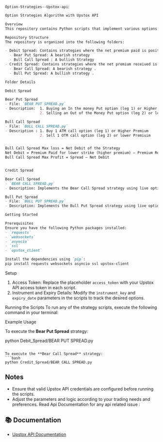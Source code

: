 `Option-Strategies--Upstox-api`:

```markdown
Option Strategies Algorithm with Upstox API

Overview
This repository contains Python scripts that implement various options trading strategies using the Upstox API. The strategies are divided into Debit Spreads and Credit Spreads, showcasing different approaches to trading options.

Repository Structure
The repository is organized into the following folders:

- Debit Spread: Contains strategies where the net premium paid is positive.
  - Bear Put Spread: A bearish strategy 
  - Bull Call Spread : A bullish Strategy
- Credit Spread: Contains strategies where the net premium received is positive.
  - Bear Call Spread: A bearish strategy .
  - Bull Put Spread: A bullish strategy .

Folder Details

Debit Spread

Bear Put Spread
- File: `BEAR PUT SPREAD.py`
- Description:  1. Buying an In the money Put option (leg 1) or Higher Premium
                2. Selling an Out of the Money Put option (leg 2) or lower Premiuim

Bull Call Spread
- File: `BULL CALL SPREAD.py`
- Description : 1. Buy 1 ATM call option (leg 1) or Higher Premium 
                2. Sell 1 OTM call option (leg 2) or lower Premiuim


Bull Call Spread Max loss = Net Debit of the Strategy 
Net Debit = Premium Paid for lower strike (higher premium) – Premium Received for higher strike (lower premium) 
Bull Call Spread Max Profit = Spread – Net Debit 


Credit Spread

Bear Call Spread
- `BEAR CALL SPREAD.py`
- Description: Implements the Bear Call Spread strategy using live option chain data. Executes orders based on premium ranges for call options.

Bull Put Spread
- File: `BULL PUT SPREAD.py`
- Description: Implements the Bull Put Spread strategy using live option chain data. Executes orders based on premium ranges for put options.

Getting Started

Prerequisites
Ensure you have the following Python packages installed:
- `requests`
- `websockets`
- `asyncio`
- `ssl`
- `upstox_client`

Install the dependencies using `pip`:
pip install requests websockets asyncio ssl upstox-client
```

Setup

1. Access Token: Replace the placeholder `access_token` with your Upstox API access token in each script.
2. Instrument and Expiry Details: Modify the `instrument_key` and `expiry_date` parameters in the scripts to track the desired options.

Running the Scripts
To run any of the strategy scripts, execute the following command in your terminal:


Example Usage

To execute the **Bear Put Spread** strategy:

python Debit_Spread/BEAR PUT SPREAD.py
```

To execute the **Bear Call Spread** strategy:
```bash
python Credit_Spread/BEAR CALL SPREAD.py
```

## Notes
- Ensure that valid Upstox API credentials are configured before running the scripts.
- Adjust the parameters and logic according to your trading needs and preferences.
Read Api Documentation for any api related issue :
## 📚 Documentation
- [Upstox API Documentation](https://upstox.com/developer/api/v2/)
